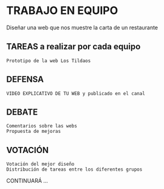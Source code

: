 # TRABAJO EN EQUIPO 
Diseñar una web que nos muestre la carta de un restaurante

## TAREAS a realizar por cada equipo

	Prototipo de la web Los Tildaos

## DEFENSA 

	VIDEO EXPLICATIVO DE TU WEB y publicado en el canal

## DEBATE 

	Comentarios sobre las webs 
	Propuesta de mejoras

## VOTACIÓN

	Votación del mejor diseño
	Distribución de tareas entre los diferentes grupos

CONTINUARÁ ...